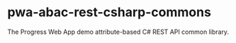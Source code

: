 # pwa-abac-rest-csharp-commons
The Progress Web App demo attribute-based C# REST API common library. 
